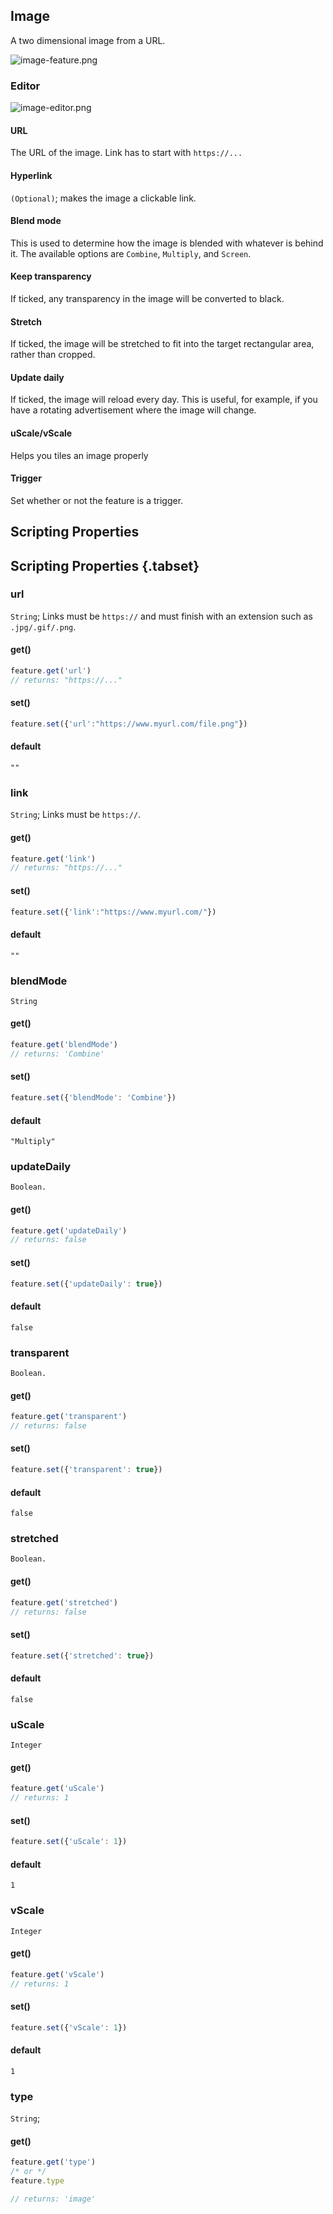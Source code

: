 ## Image

A two dimensional image from a URL.

![image-feature.png](/image-feature.png)

### Editor

![image-editor.png](/image-editor.png)

#### URL

The URL of the image. Link has to start with `https://...`

#### Hyperlink

`(Optional)`; makes the image a clickable link.

#### Blend mode

This is used to determine how the image is blended with whatever is behind it. The available options are `Combine`, `Multiply`, and `Screen`.

#### Keep transparency

If ticked, any transparency in the image will be converted to black.

#### Stretch

If ticked, the image will be stretched to fit into the target rectangular area, rather than cropped.

#### Update daily

If ticked, the image will reload every day. This is useful, for example, if you have a rotating advertisement where the image will change.

#### uScale/vScale

Helps you tiles an image properly

#### Trigger

Set whether or not the feature is a trigger.

## Scripting Properties
## Scripting Properties {.tabset}
### url
`String`; Links must be `https://` and must finish with an extension such as `.jpg/.gif/.png`.

#### get()

```js
feature.get('url')
// returns: "https://..."
```

#### set()

```js
feature.set({'url':"https://www.myurl.com/file.png"})
```

#### default

`""`

### link
`String`; Links must be `https://`.

#### get()

```js
feature.get('link')
// returns: "https://..."
```

#### set()

```js
feature.set({'link':"https://www.myurl.com/"})
```

#### default

`""`


### blendMode
`String`

#### get()

```js
feature.get('blendMode')
// returns: 'Combine'
```

#### set()

```js
feature.set({'blendMode': 'Combine'})
```

#### default

`"Multiply"`

### updateDaily
`Boolean.`

#### get()

```js
feature.get('updateDaily')
// returns: false
```

#### set()

```js
feature.set({'updateDaily': true})
```

#### default

`false`

### transparent
`Boolean.`

#### get()

```js
feature.get('transparent')
// returns: false
```

#### set()

```js
feature.set({'transparent': true})
```

#### default

`false`

### stretched
`Boolean.`

#### get()

```js
feature.get('stretched')
// returns: false
```

#### set()

```js
feature.set({'stretched': true})
```

#### default

`false`


### uScale
`Integer`

#### get()

```js
feature.get('uScale')
// returns: 1
```

#### set()

```js
feature.set({'uScale': 1})
```

#### default

`1`

### vScale
`Integer`

#### get()

```js
feature.get('vScale')
// returns: 1
```

#### set()

```js
feature.set({'vScale': 1})
```

#### default

`1`

### type
`String`;

#### get()

```js
feature.get('type')
/* or */
feature.type

// returns: 'image'
```

